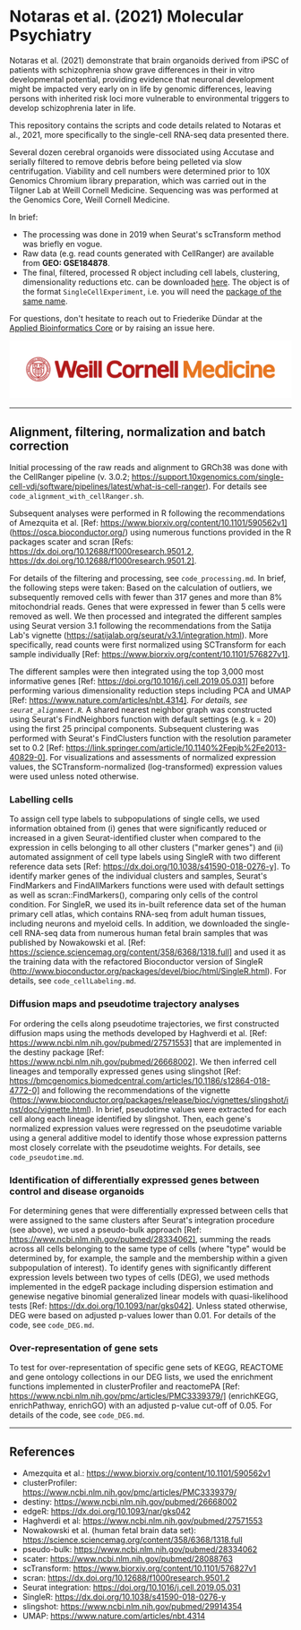 # Notaras et al. (2021) Molecular Psychiatry

Notaras et al. (2021) demonstrate that brain organoids derived from iPSC of patients with schizophrenia show grave differences in their in vitro developmental potential, providing evidence that neuronal development might be impacted very early on in life by genomic differences, leaving persons with inherited risk loci more vulnerable to environmental triggers to develop schizophrenia later in life.

This repository contains the scripts and code details related to Notaras et al., 2021, more specifically to the single-cell RNA-seq data presented there.

Several dozen cerebral organoids were dissociated using Accutase and serially filtered to remove debris before being pelleted via slow centrifugation.
Viability and cell numbers were determined prior to 10X Genomics Chromium library preparation, which was carried out in the Tilgner Lab at Weill Cornell Medicine.
Sequencing was was performed at the Genomics Core, Weill Cornell Medicine.

In brief:

* The processing was done in 2019 when Seurat's scTransform method was briefly en vogue.
* Raw data (e.g. read counts generated with CellRanger) are available from **GEO: GSE184878**.
* The final, filtered, processed R object including cell labels, clustering, dimensionality reductions etc. can be downloaded [here](https://wcm.box.com/shared/static/a4vfzycxz0j8irg2catitszjzekmg9t9.rda). The object is of the format `SingleCellExperiment`, i.e. you will need the [package of the same name](http://bioconductor.org/packages/release/bioc/html/SingleCellExperiment.html).

For questions, don't hesitate to reach out to Friederike Dündar at the [Applied Bioinformatics Core](https://abc.med.cornell.edu/) or by raising an issue here.

![](WCM_MB_LOGO_HZSS1L_CLR_RGB.png)

----------------------------------------------------------

## Alignment, filtering, normalization and batch correction

Initial processing of the raw reads and alignment to GRCh38 was done with the CellRanger pipeline (v. 3.0.2; https://support.10xgenomics.com/single-cell-vdj/software/pipelines/latest/what-is-cell-ranger).
For details see `code_alignment_with_cellRanger.sh`.

Subsequent analyses were performed in R following the recommendations of Amezquita et al. [Ref: https://www.biorxiv.org/content/10.1101/590562v1] (https://osca.bioconductor.org/) using numerous functions provided in the R packages scater and scran [Refs: https://dx.doi.org/10.12688/f1000research.9501.2, https://dx.doi.org/10.12688/f1000research.9501.2].

For details of the filtering and processing, see `code_processing.md`. 
In brief, the following steps were taken:
Based on the calculation of outliers, we subsequently removed cells with fewer than 317 genes and more than 8% mitochondrial reads.
Genes that were expressed in fewer than 5 cells were removed as well.
We then processed and integrated the different samples using Seurat version 3.1 following the recommendations from the Satija Lab's vignette (https://satijalab.org/seurat/v3.1/integration.html).
More specifically, read counts were first normalized using SCTransform for each sample individually [Ref: https://www.biorxiv.org/content/10.1101/576827v1].

The different samples were then integrated using the top 3,000 most informative genes [Ref: https://doi.org/10.1016/j.cell.2019.05.031] before performing various dimensionality reduction steps including PCA and UMAP [Ref: https://www.nature.com/articles/nbt.4314]. *For details, see `seurat_alignment.R`.*
A shared nearest neighbor graph was constructed using Seurat's FindNeighbors function with default settings (e.g. k = 20) using the first 25 principal components.
Subsequent clustering was performed with Seurat's FindClusters function with the resolution parameter set to 0.2 [Ref: https://link.springer.com/article/10.1140%2Fepjb%2Fe2013-40829-0].
For visualizations and assessments of normalized expression values, the SCTransform-normalized (log-transformed) expression values were used unless noted otherwise.

### Labelling cells

To assign cell type labels to subpopulations of single cells, we used information obtained from (i) genes that were significantly reduced or increased in a given Seurat-identified cluster when compared to the expression in cells belonging to all other clusters ("marker genes") and (ii) automated assignment of cell type labels using SingleR with two different reference data sets [Ref: https://dx.doi.org/10.1038/s41590-018-0276-y].
To identify marker genes of the individual clusters and samples, Seurat's FindMarkers and FindAllMarkers functions were used with default settings as well as scran::FindMarkers(), comparing only cells of the control condition.
For SingleR, we used its in-built reference data set of the human primary cell atlas, which contains RNA-seq from adult human tissues, including neurons and myeloid cells.
In addition, we downloaded the single-cell RNA-seq data from numerous human fetal brain samples that was published by Nowakowski et al. [Ref: https://science.sciencemag.org/content/358/6368/1318.full] and used it as the training data with the refactored Bioconductor version of SingleR (http://www.bioconductor.org/packages/devel/bioc/html/SingleR.html).
For details, see `code_cellLabeling.md`.

### Diffusion maps and pseudotime trajectory analyses

For ordering the cells along pseudotime trajectories, we first constructed diffusion maps using the methods developed by Haghverdi et al. [Ref: https://www.ncbi.nlm.nih.gov/pubmed/27571553] that are implemented in the destiny package [Ref: https://www.ncbi.nlm.nih.gov/pubmed/26668002]. 
We then inferred cell lineages and temporally expressed genes using slingshot [Ref: https://bmcgenomics.biomedcentral.com/articles/10.1186/s12864-018-4772-0] and following the recommendations of the vignette (https://www.bioconductor.org/packages/release/bioc/vignettes/slingshot/inst/doc/vignette.html).
In brief, pseudotime values were extracted for each cell along each lineage identified by slingshot.
Then, each gene's normalized expression values were regressed on the pseudotime variable using a general additive model to identify those whose expression patterns most closely correlate with the pseudotime weights.
For details, see `code_pseudotime.md`.

### Identification of differentially expressed genes between control and disease organoids

For determining genes that were differentially expressed between cells that were assigned to the same clusters after Seurat's integration procedure (see above), we used a pseudo-bulk approach [Ref: https://www.ncbi.nlm.nih.gov/pubmed/28334062], summing the reads across all cells belonging to the same type of cells (where "type" would be determined by, for example, the sample and the membership within a given subpopulation of interest).
To identify genes with significantly different expression levels between two types of cells (DEG), we used methods implemented in the edgeR package including dispersion estimation and genewise negative binomial generalized linear models with quasi-likelihood tests [Ref: https://dx.doi.org/10.1093/nar/gks042].
Unless stated otherwise, DEG were based on adjusted p-values lower than 0.01.
For details of the code, see `code_DEG.md`.

### Over-representation of gene sets

To test for over-representation of specific gene sets of KEGG, REACTOME and gene ontology collections in our DEG lists, we used the enrichment functions implemented in clusterProfiler and reactomePA [Ref: https://www.ncbi.nlm.nih.gov/pmc/articles/PMC3339379/] (enrichKEGG, enrichPathway, enrichGO) with an adjusted p-value cut-off of 0.05.
For details of the code, see `code_DEG.md`.

-----------------

## References

* Amezquita et al.: <https://www.biorxiv.org/content/10.1101/590562v1>
* clusterProfiler: <https://www.ncbi.nlm.nih.gov/pmc/articles/PMC3339379/>
* destiny: <https://www.ncbi.nlm.nih.gov/pubmed/26668002>
* edgeR: <https://dx.doi.org/10.1093/nar/gks042>
* Haghverdi et al: <https://www.ncbi.nlm.nih.gov/pubmed/27571553>
* Nowakowski et al. (human fetal brain data set): <https://science.sciencemag.org/content/358/6368/1318.full>
* pseudo-bulk: <https://www.ncbi.nlm.nih.gov/pubmed/28334062>
* scater: <https://www.ncbi.nlm.nih.gov/pubmed/28088763>
* scTransform: <https://www.biorxiv.org/content/10.1101/576827v1>
* scran: <https://dx.doi.org/10.12688/f1000research.9501.2>
* Seurat integration: <https://doi.org/10.1016/j.cell.2019.05.031>
* SingleR: <https://dx.doi.org/10.1038/s41590-018-0276-y>
* slingshot: <https://www.ncbi.nlm.nih.gov/pubmed/29914354>
* UMAP: <https://www.nature.com/articles/nbt.4314>
